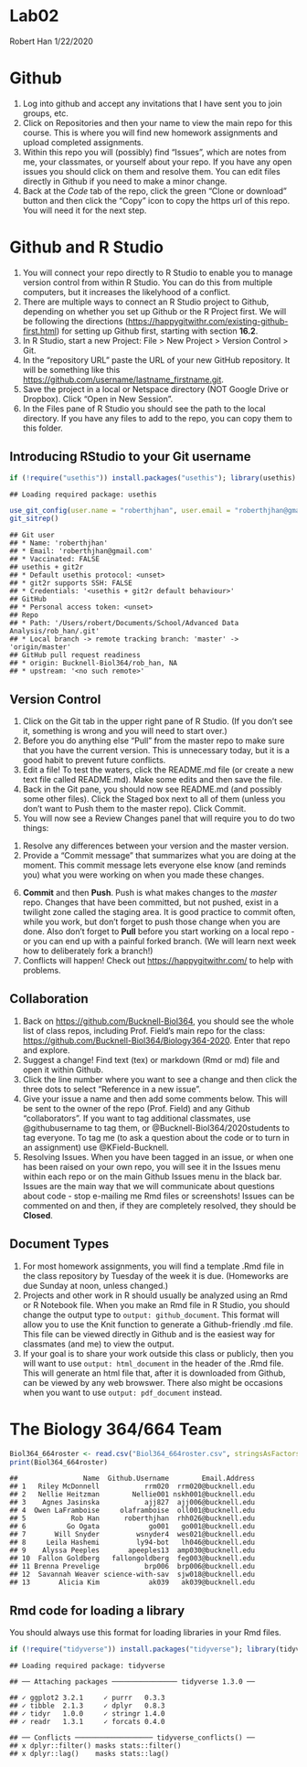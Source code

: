 Lab02
================
Robert Han
1/22/2020

# Github

1.  Log into github and accept any invitations that I have sent you to
    join groups, etc.
2.  Click on Repositories and then your name to view the main repo for
    this course. This is where you will find new homework assignments
    and upload completed assignments.
3.  Within this repo you will (possibly) find “Issues”, which are notes
    from me, your classmates, or yourself about your repo. If you have
    any open issues you should click on them and resolve them. You can
    edit files directly in Github if you need to make a minor change.
4.  Back at the *Code* tab of the repo, click the green “Clone or
    download” button and then click the “Copy” icon to copy the https
    url of this repo. You will need it for the next step.

# Github and R Studio

1.  You will connect your repo directly to R Studio to enable you to
    manage version control from within R Studio. You can do this from
    multiple computers, but it increases the likelyhood of a conflict.
2.  There are multiple ways to connect an R Studio project to Github,
    depending on whether you set up Github or the R Project first. We
    will be following the directions
    (<https://happygitwithr.com/existing-github-first.html>) for setting
    up Github first, starting with section **16.2**.
3.  In R Studio, start a new Project: File \> New Project \> Version
    Control \> Git.
4.  In the “repository URL” paste the URL of your new GitHub repository.
    It will be something like this
    <https://github.com/username/lastname_firstname.git>.
5.  Save the project in a local or Netspace directory (NOT Google Drive
    or Dropbox). Click “Open in New Session”.
6.  In the Files pane of R Studio you should see the path to the local
    directory. If you have any files to add to the repo, you can copy
    them to this
folder.

## Introducing RStudio to your Git username

``` r
if (!require("usethis")) install.packages("usethis"); library(usethis)
```

    ## Loading required package: usethis

``` r
use_git_config(user.name = "roberthjhan", user.email = "roberthjhan@gmail.com")
git_sitrep()
```

    ## Git user
    ## * Name: 'roberthjhan'
    ## * Email: 'roberthjhan@gmail.com'
    ## * Vaccinated: FALSE
    ## usethis + git2r
    ## * Default usethis protocol: <unset>
    ## * git2r supports SSH: FALSE
    ## * Credentials: '<usethis + git2r default behaviour>'
    ## GitHub
    ## * Personal access token: <unset>
    ## Repo
    ## * Path: '/Users/robert/Documents/School/Advanced Data Analysis/rob_han/.git'
    ## * Local branch -> remote tracking branch: 'master' -> 'origin/master'
    ## GitHub pull request readiness
    ## * origin: Bucknell-Biol364/rob_han, NA
    ## * upstream: '<no such remote>'

## Version Control

1.  Click on the Git tab in the upper right pane of R Studio. (If you
    don’t see it, something is wrong and you will need to start over.)
2.  Before you do anything else “Pull” from the master repo to make sure
    that you have the current version. This is unnecessary today, but it
    is a good habit to prevent future conflicts.
3.  Edit a file\! To test the waters, click the README.md file (or
    create a new text file called README.md). Make some edits and then
    save the file.
4.  Back in the Git pane, you should now see README.md (and possibly
    some other files). Click the Staged box next to all of them (unless
    you don’t want to Push them to the master repo). Click Commit.
5.  You will now see a Review Changes panel that will require you to do
    two things:

<!-- end list -->

1)  Resolve any differences between your version and the master version.
2)  Provide a “Commit message” that summarizes what you are doing at the
    moment. This commit message lets everyone else know (and reminds
    you) what you were working on when you made these changes.

<!-- end list -->

6.  **Commit** and then **Push**. Push is what makes changes to the
    *master* repo. Changes that have been committed, but not pushed,
    exist in a twilight zone called the staging area. It is good
    practice to commit often, while you work, but don’t forget to push
    those change when you are done. Also don’t forget to **Pull** before
    you start working on a local repo - or you can end up with a painful
    forked branch. (We will learn next week how to deliberately fork a
    branch\!)
7.  Conflicts will happen\! Check out <https://happygitwithr.com/> to
    help with problems.

## Collaboration

1.  Back on <https://github.com/Bucknell-Biol364>, you should see the
    whole list of class repos, including Prof. Field’s main repo for the
    class: <https://github.com/Bucknell-Biol364/Biology364-2020>. Enter
    that repo and explore.
2.  Suggest a change\! Find text (tex) or markdown (Rmd or md) file and
    open it within Github.
3.  Click the line number where you want to see a change and then click
    the three dots to select “Reference in a new issue”.
4.  Give your issue a name and then add some comments below. This will
    be sent to the owner of the repo (Prof. Field) and any Github
    “collaborators”. If you want to tag additional classmates, use
    @githubusername to tag them, or @Bucknell-Biol364/2020students to
    tag everyone. To tag me (to ask a question about the code or to turn
    in an assignment) use @KField-Bucknell.
5.  Resolving Issues. When you have been tagged in an issue, or when one
    has been raised on your own repo, you will see it in the Issues menu
    within each repo or on the main Github Issues menu in the black bar.
    Issues are the main way that we will communicate about questions
    about code - stop e-mailing me Rmd files or screenshots\! Issues can
    be commented on and then, if they are completely resolved, they
    should be **Closed**.

## Document Types

1.  For most homework assignments, you will find a template .Rmd file in
    the class repository by Tuesday of the week it is due. (Homeworks
    are due Sunday at noon, unless changed.)
2.  Projects and other work in R should usually be analyzed using an Rmd
    or R Notebook file. When you make an Rmd file in R Studio, you
    should change the output type to `output: github_document`. This
    format will allow you to use the Knit function to generate a
    Github-friendly .md file. This file can be viewed directly in Github
    and is the easiest way for classmates (and me) to view the output.
3.  If your goal is to share your work outside this class or publicly,
    then you will want to use `output: html_document` in the header of
    the .Rmd file. This will generate an html file that, after it is
    downloaded from Github, can be viewed by any web browswer. There
    also might be occasions when you want to use `output: pdf_document`
    instead.

# The Biology 364/664 Team

``` r
Biol364_664roster <- read.csv("Biol364_664roster.csv", stringsAsFactors=FALSE)
print(Biol364_664roster)
```

    ##                Name  Github.Username        Email.Address
    ## 1   Riley McDonnell           rrm020  rrm020@bucknell.edu
    ## 2   Nellie Heitzman        Nellie001 nskh001@bucknell.edu
    ## 3    Agnes Jasinska           ajj827  ajj006@bucknell.edu
    ## 4  Owen LaFramboise     olaframboise  oll001@bucknell.edu
    ## 5           Rob Han      roberthjhan  rhh026@bucknell.edu
    ## 6          Go Ogata            go001   go001@bucknell.edu
    ## 7       Will Snyder         wsnyder4  wes021@bucknell.edu
    ## 8     Leila Hashemi         ly94-bot   lh046@bucknell.edu
    ## 9    Alyssa Peeples       apeeples13  amp030@bucknell.edu
    ## 10  Fallon Goldberg   fallongoldberg  feg003@bucknell.edu
    ## 11 Brenna Prevelige           brp006  brp006@bucknell.edu
    ## 12  Savannah Weaver science-with-sav  sjw018@bucknell.edu
    ## 13       Alicia Kim            ak039   ak039@bucknell.edu

## Rmd code for loading a library

You should always use this format for loading libraries in your Rmd
files.

``` r
if (!require("tidyverse")) install.packages("tidyverse"); library(tidyverse)
```

    ## Loading required package: tidyverse

    ## ── Attaching packages ──────────────── tidyverse 1.3.0 ──

    ## ✓ ggplot2 3.2.1     ✓ purrr   0.3.3
    ## ✓ tibble  2.1.3     ✓ dplyr   0.8.3
    ## ✓ tidyr   1.0.0     ✓ stringr 1.4.0
    ## ✓ readr   1.3.1     ✓ forcats 0.4.0

    ## ── Conflicts ─────────────────── tidyverse_conflicts() ──
    ## x dplyr::filter() masks stats::filter()
    ## x dplyr::lag()    masks stats::lag()
